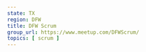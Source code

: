 ```yaml
---
state: TX
region: DFW
title: DFW Scrum
group_url: https://www.meetup.com/DFWScrum/
topics: [ scrum ]
---
```

